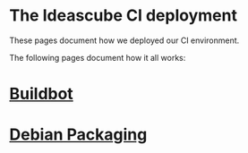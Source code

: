 # The Ideascube CI deployment

These pages document how we deployed our CI environment.

The following pages document how it all works:

# [Buildbot](buildbot.md)
# [Debian Packaging](debian-packaging.md)
